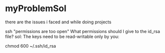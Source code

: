 # myProblemSol
there are the issues i faced and while doing projects

ssh "permissions are too open"
What permissions should I give to the id_rsa file?
sol:
The keys need to be read-writable only by you:

chmod 600 ~/.ssh/id_rsa
